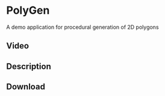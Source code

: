# PolyGen
A demo application for procedural generation of 2D polygons

## Video

## Description

## Download
